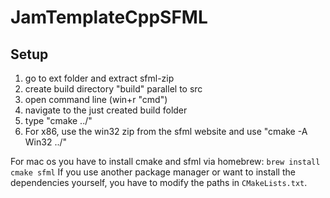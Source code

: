 # JamTemplateCppSFML

## Setup
 1. go to ext folder and extract sfml-zip
 2. create build directory "build" parallel to src
 3. open command line (win+r "cmd")
 4. navigate to the just created build folder
 5. type "cmake ../"
 6. For x86, use the win32 zip from the sfml website and use "cmake -A Win32 ../"
 
For mac os you have to install cmake and sfml via homebrew: `brew install cmake sfml`
If you use another package manager or want to install the dependencies yourself, you have to modify the paths in `CMakeLists.txt`.
